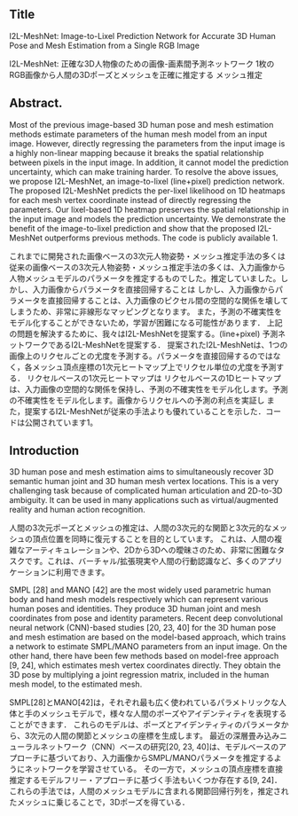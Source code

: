 ## Title
I2L-MeshNet: Image-to-Lixel Prediction Network for Accurate 3D Human Pose and Mesh Estimation from a Single RGB Image

I2L-MeshNet: 正確な3D人物像のための画像-画素間予測ネットワーク 1枚のRGB画像から人間の3Dポーズとメッシュを正確に推定する メッシュ推定

## Abstract.
Most of the previous image-based 3D human pose and mesh estimation methods estimate parameters of the human mesh model from an input image. However, directly regressing the parameters from the input image is a highly non-linear mapping because it breaks the spatial relationship between pixels in the input image. 
In addition, it cannot model the prediction uncertainty, which can make training harder. 
To resolve the above issues, we propose I2L-MeshNet, an image-to-lixel (line+pixel) prediction network. 
The proposed I2L-MeshNet predicts the per-lixel likelihood on 1D heatmaps for each mesh vertex coordinate instead of directly regressing the parameters.
Our lixel-based 1D heatmap preserves the spatial relationship in the input image and models the prediction uncertainty. We demonstrate the benefit of the image-to-lixel prediction and show that the proposed I2L-MeshNet outperforms previous methods. The code is publicly available 1.

これまでに開発された画像ベースの3次元人物姿勢・メッシュ推定手法の多くは 従来の画像ベースの3次元人物姿勢・メッシュ推定手法の多くは、入力画像から人物メッシュモデルのパラメータを推定するものでした。推定していました。しかし、入力画像からパラメータを直接回帰することは しかし、入力画像からパラメータを直接回帰することは、入力画像のピクセル間の空間的な関係を壊してしまうため、非常に非線形なマッピングとなります。
また，予測の不確実性をモデル化することができないため，学習が困難になる可能性があります．
上記の問題を解決するために、我々はI2L-MeshNetを提案する。(line+pixel) 予測ネットワークであるI2L-MeshNetを提案する．
提案されたI2L-MeshNetは、1つの画像上のリクセルごとの尤度を予測する。パラメータを直接回帰するのではなく，各メッシュ頂点座標の1次元ヒートマップ上でリクセル単位の尤度を予測する．
リクセルベースの1次元ヒートマップは リクセルベースの1Dヒートマップは、入力画像の空間的な関係を保持し、予測の不確実性をモデル化します。予測の不確実性をモデル化します。画像からリクセルへの予測の利点を実証し また，提案するI2L-MeshNetが従来の手法よりも優れていることを示した．コードは公開されています1。


## Introduction

3D human pose and mesh estimation aims to simultaneously recover 3D semantic human joint and 3D human mesh vertex locations. 
This is a very challenging task because of complicated human articulation and 2D-to-3D ambiguity. It can be used in many applications such as virtual/augmented reality and human action recognition.

人間の3次元ポーズとメッシュの推定は、人間の3次元的な関節と3次元的なメッシュの頂点位置を同時に復元することを目的としています。
これは、人間の複雑なアーティキュレーションや、2Dから3Dへの曖昧さのため、非常に困難なタスクです。これは、バーチャル/拡張現実や人間の行動認識など、多くのアプリケーションに利用できます。

SMPL [28] and MANO [42] are the most widely used parametric human body and hand mesh models respectively which can represent various human poses and identities. 
They produce 3D human joint and mesh coordinates from pose and identity parameters. 
Recent deep convolutional neural network (CNN)-based studies [20, 23, 40] for the 3D human pose and mesh estimation are based on the model-based approach, which trains a network to estimate SMPL/MANO parameters from an input image. 
On the other hand, there have been few methods based on model-free approach [9, 24], which estimates mesh vertex coordinates directly. 
They obtain the 3D pose by multiplying a joint regression matrix, included in the human mesh model, to the estimated mesh.

SMPL[28]とMANO[42]は，それぞれ最も広く使われているパラメトリックな人体と手のメッシュモデルで，様々な人間のポーズやアイデンティティを表現することができます．
これらのモデルは、ポーズとアイデンティティのパラメータから、3次元の人間の関節とメッシュの座標を生成します。
最近の深層畳み込みニューラルネットワーク（CNN）ベースの研究[20, 23, 40]は、モデルベースのアプローチに基づいており、入力画像からSMPL/MANOパラメータを推定するようにネットワークを学習させている。
その一方で，メッシュの頂点座標を直接推定するモデルフリー・アプローチに基づく手法もいくつか存在する[9, 24]．
これらの手法では，人間のメッシュモデルに含まれる関節回帰行列を，推定されたメッシュに乗じることで，3Dポーズを得ている．
